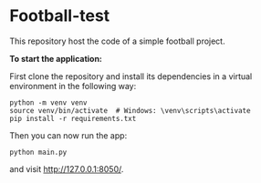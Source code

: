 # Football-test

This repository host the code of a simple football project.

__To start the application:__

First clone the repository and install its dependencies in a virtual environment in the following way:

```
python -m venv venv
source venv/bin/activate  # Windows: \venv\scripts\activate
pip install -r requirements.txt
```

Then you can now run the app:
```
python main.py
```

and visit http://127.0.0.1:8050/.
